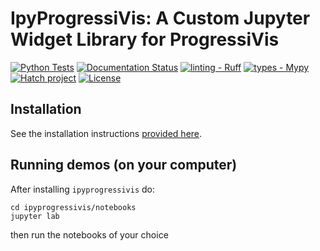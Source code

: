 # IpyProgressiVis: A Custom Jupyter Widget Library for ProgressiVis

[![Python Tests](https://github.com/progressivis/ipyprogressivis/actions/workflows/ui.yml/badge.svg?branch=main&event=push)](https://github.com/progressivis/ipyprogressivis/actions/workflows/ui.yml)
[![Documentation Status](https://readthedocs.org/projects/progressivis/badge/?version=latest)](https://progressivis.readthedocs.io/en/latest/?badge=latest)
[![linting - Ruff](https://img.shields.io/endpoint?url=https://raw.githubusercontent.com/astral-sh/ruff/main/assets/badge/v2.json)](https://github.com/astral-sh/ruff)
[![types - Mypy](https://img.shields.io/badge/types-Mypy-blue.svg)](https://github.com/python/mypy)
[![Hatch project](https://img.shields.io/badge/%F0%9F%A5%9A-Hatch-4051b5.svg)](https://github.com/pypa/hatch)
[![License](https://img.shields.io/badge/License-BSD_2--Clause-orange.svg)](https://opensource.org/licenses/BSD-2-Clause)


## Installation

See the installation instructions [provided here](https://progressivis.readthedocs.io/en/latest/install.html).

## Running demos (on your computer)

After installing `ipyprogressivis` do:

```
cd ipyprogressivis/notebooks
jupyter lab
```
then run the notebooks of your choice

<!--
### Running under Voilà

Install voilà :

$ conda install -c conda-forge voila

#### As a standalone app :

voila --enable_nbextensions=True YourNotebook.ipynb

#### As a server extension to notebook or jupyter_server

First, you have to enable the extension:

$ jupyter serverextension enable voila --sys-prefix


Then run:

$jupyter lab --VoilaConfiguration.enable_nbextensions=True

or

$jupyter notebook --VoilaConfiguration.enable_nbextensions=True

When running the Jupyter server, the Voilà app is accessible from the base url suffixed with voila

#### Using a JupyterLab extension to render a notebook with voila

Install the extension :

jupyter labextension install @jupyter-voila/jupyterlab-preview

Display the notebook with Voilà like showed here: https://user-images.githubusercontent.com/591645/59288034-1f8d6a80-8c73-11e9-860f-c3449dd3dcb5.gif
-->